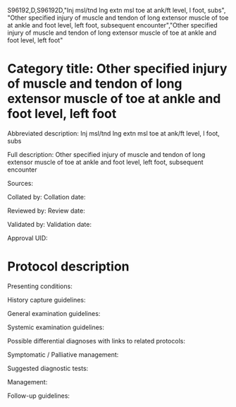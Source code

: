 S96192,D,S96192D,"Inj msl/tnd lng extn msl toe at ank/ft level, l foot, subs", "Other specified injury of muscle and tendon of long extensor muscle of toe at ankle and foot level, left foot, subsequent encounter","Other specified injury of muscle and tendon of long extensor muscle of toe at ankle and foot level, left foot"
# Category title: Other specified injury of muscle and tendon of long extensor muscle of toe at ankle and foot level, left foot

Abbreviated description: Inj msl/tnd lng extn msl toe at ank/ft level, l foot, subs

Full description: Other specified injury of muscle and tendon of long extensor muscle of toe at ankle and foot level, left foot, subsequent encounter

Sources:

Collated by:
Collation date:

Reviewed by:
Review date:

Validated by:
Validation date:

Approval UID:

# Protocol description

Presenting conditions:

History capture guidelines:

General examination guidelines:

Systemic examination guidelines:

Possible differential diagnoses with links to related protocols:

Symptomatic / Palliative management:

Suggested diagnostic tests:

Management:

Follow-up guidelines:
